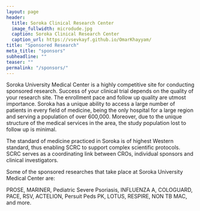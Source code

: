```yaml
---
layout: page
header:
  title: Soroka Clinical Research Center
  image_fullwidth: microdude.jpg
  caption: Soroka Clinical Research Center
  caption_url: https://vsevkayf.github.io/OmarKhayyam/
title: "Sponsored Research"
meta_title: "sponsors"
subheadline: ""
teaser: ""
permalink: "/sponsors/"
---
```


Soroka University Medical Center is a highly competitive site for conducting sponsored research.  Success of your clinical trial depends on the quality of your research site.  The enrollment pace and follow up quality are utmost importance.  Soroka has a unique ability to access a large number of patients in every field of medicine, being the only hospital for a large region and serving a population of over 600,000.  Moreover, due to the unique structure of the medical services in the area, the study population lost to follow up is minimal.  


The standard of medicine practiced in Soroka is of highest Western standard, thus enabling SCRC to support complex scientific protocols.  
SCRC serves as a coordinating link between CROs, individual sponsors and clinical investigators.

Some of the sponsored researches that take place at Soroka University Medical Center are:

PROSE, MARINER, Pediatric Severe Psoriasis, INFLUENZA A, COLOGUARD, PACE, RSV, ACTELION, Persuit Peds PK, LOTUS, RESPIRE, NON TB MAC, and more.
